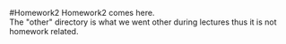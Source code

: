 #Homework2
Homework2 comes here.  
The "other" directory is what we went other during lectures thus it is not homework related.
